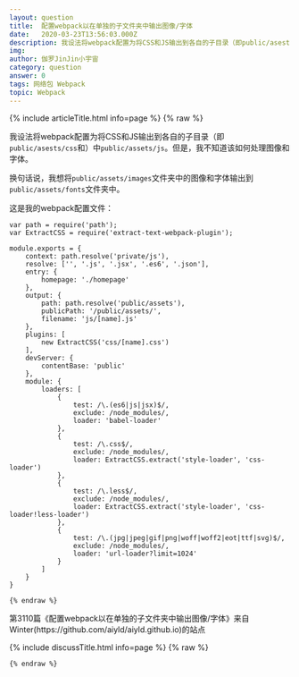 ```yaml
---
layout: question
title:  配置webpack以在单独的子文件夹中输出图像/字体
date:   2020-03-23T13:56:03.000Z
description: 我设法将webpack配置为将CSS和JS输出到各自的子目录（即public/asests/css和）中public/assets/js。但是，我不知道该...
img: 
author: 伽罗JinJin小宇宙
category: question
answer: 0
tags: 网络包 Webpack
topic: Webpack
---
```

<div class="article-root">
  <div class="article">
    {% include articleTitle.html info=page %}
    {% raw %}
    <div class="article-content"><p><font style="vertical-align: inherit;"><font style="vertical-align: inherit;">我设法将webpack配置为将CSS和JS输出到各自的子目录（即</font></font><code>public/asests/css</code><font style="vertical-align: inherit;"><font style="vertical-align: inherit;">和）中</font></font><code>public/assets/js</code><font style="vertical-align: inherit;"><font style="vertical-align: inherit;">。</font><font style="vertical-align: inherit;">但是，我不知道该如何处理图像和字体。</font></font></p>

<p><font style="vertical-align: inherit;"><font style="vertical-align: inherit;">换句话说，我想将</font></font><code>public/assets/images</code><font style="vertical-align: inherit;"><font style="vertical-align: inherit;">文件夹中的</font><font style="vertical-align: inherit;">图像</font><font style="vertical-align: inherit;">和字体</font><font style="vertical-align: inherit;">输出</font><font style="vertical-align: inherit;">到</font></font><code>public/assets/fonts</code><font style="vertical-align: inherit;"><font style="vertical-align: inherit;">文件夹中。</font></font></p>

<p><font style="vertical-align: inherit;"><font style="vertical-align: inherit;">这是我的webpack配置文件：</font></font></p>

<pre><code>var path = require('path');<font></font>
var ExtractCSS = require('extract-text-webpack-plugin');<font></font>
<font></font>
module.exports = {<font></font>
    context: path.resolve('private/js'),<font></font>
    resolve: ['', '.js', '.jsx', '.es6', '.json'],<font></font>
    entry: {<font></font>
        homepage: './homepage'<font></font>
    },<font></font>
    output: {<font></font>
        path: path.resolve('public/assets'),<font></font>
        publicPath: '/public/assets/',<font></font>
        filename: 'js/[name].js'<font></font>
    },<font></font>
    plugins: [<font></font>
        new ExtractCSS('css/[name].css')<font></font>
    ],<font></font>
    devServer: {<font></font>
        contentBase: 'public'<font></font>
    },<font></font>
    module: {<font></font>
        loaders: [<font></font>
            {<font></font>
                test: /\.(es6|js|jsx)$/,<font></font>
                exclude: /node_modules/,<font></font>
                loader: 'babel-loader'<font></font>
            },<font></font>
            {<font></font>
                test: /\.css$/,<font></font>
                exclude: /node_modules/,<font></font>
                loader: ExtractCSS.extract('style-loader', 'css-loader')<font></font>
            },<font></font>
            {<font></font>
                test: /\.less$/,<font></font>
                exclude: /node_modules/,<font></font>
                loader: ExtractCSS.extract('style-loader', 'css-loader!less-loader')<font></font>
            },<font></font>
            {<font></font>
                test: /\.(jpg|jpeg|gif|png|woff|woff2|eot|ttf|svg)$/,<font></font>
                exclude: /node_modules/,<font></font>
                loader: 'url-loader?limit=1024'<font></font>
            }<font></font>
        ]<font></font>
    }<font></font>
}<font></font>
</code></pre></div>
    {% endraw %}
  </div>
  <p class="winter_mark">第3110篇《配置webpack以在单独的子文件夹中输出图像/字体》来自Winter(https://github.com/aiyld/aiyld.github.io)的站点</p>
  <div class="discuss-wrapper">
    {% include discussTitle.html info=page %}
    {% raw %}
    
    {% endraw %}
  </div>
<div>
